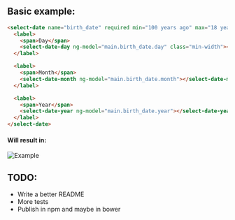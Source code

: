 ## Basic example:

```html
<select-date name="birth_date" required min="100 years ago" max="18 years ago">
  <label>
    <span>Day</span>
    <select-date-day ng-model="main.birth_date.day" class="min-width"></select-date-day>
  </label>

  <label>
    <span>Month</span>
    <select-date-month ng-model="main.birth_date.month"></select-date-month>
  </label>

  <label>
    <span>Year</span>
    <select-date-year ng-model="main.birth_date.year"></select-date-year>
  </label>
</select-date>
```

#### Will result in:

![Example](http://g.recordit.co/B3GCzZhsMq.gif)

## TODO:
* Write a better README
* More tests
* Publish in npm and maybe in bower
